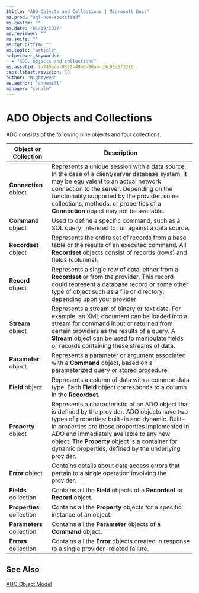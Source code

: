 ```yaml
---
$title: "ADO Objects and Collections | Microsoft Docs"
ms.prod: "sql-non-specified"
ms.custom: ""
ms.date: "01/19/2017"
ms.reviewer: ""
ms.suite: ""
ms.tgt_pltfrm: ""
ms.topic: "article"
helpviewer_keywords: 
  - "ADO, objects and collections"
ms.assetid: 7a745aae-9372-49b6-8dae-b9c93e5f3216
caps.latest.revision: 10
author: "MightyPen"
ms.author: "annemill"
manager: "sonalm"
---
```

# ADO Objects and Collections
ADO consists of the following nine objects and four collections.  
  
|Object or Collection|Description|  
|--------------------------|-----------------|  
|**Connection** object|Represents a unique session with a data source. In the case of a client/server database system, it may be equivalent to an actual network connection to the server. Depending on the functionality supported by the provider, some collections, methods, or properties of a **Connection** object may not be available.|  
|**Command** object|Used to define a specific command, such as a SQL query, intended to run against a data source.|  
|**Recordset** object|Represents the entire set of records from a base table or the results of an executed command. All **Recordset** objects consist of records (rows) and fields (columns).|  
|**Record** object|Represents a single row of data, either from a **Recordset** or from the provider. This record could represent a database record or some other type of object such as a file or directory, depending upon your provider.|  
|**Stream** object|Represents a stream of binary or text data. For example, an XML document can be loaded into a stream for command input or returned from certain providers as the results of a query. A **Stream** object can be used to manipulate fields or records containing these streams of data.|  
|**Parameter** object|Represents a parameter or argument associated with a **Command** object, based on a parameterized query or stored procedure.|  
|**Field** object|Represents a column of data with a common data type. Each **Field** object corresponds to a column in the **Recordset**.|  
|**Property** object|Represents a characteristic of an ADO object that is defined by the provider. ADO objects have two types of properties: built-in and dynamic. Built-in properties are those properties implemented in ADO and immediately available to any new object. The **Property** object is a container for dynamic properties, defined by the underlying provider.|  
|**Error** object|Contains details about data access errors that pertain to a single operation involving the provider.|  
|**Fields** collection|Contains all the **Field** objects of a **Recordset** or **Record** object.|  
|**Properties** collection|Contains all the **Property** objects for a specific instance of an object.|  
|**Parameters** collection|Contains all the **Parameter** objects of a **Command** object.|  
|**Errors** collection|Contains all the **Error** objects created in response to a single provider-related failure.|  
  
## See Also  
 [ADO Object Model](../../../ado/reference/ado-api/ado-object-model.md)